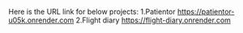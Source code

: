 Here is the URL link for below projects:
1.Patientor https://patientor-u05k.onrender.com
2.Flight diary https://flight-diary.onrender.com
